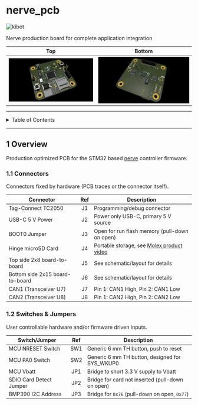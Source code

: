 # nerve_pcb

![kibot](https://github.com/danielljeon/nerve_pcb/actions/workflows/kibot.yaml/badge.svg)

Nerve production board for complete application integration

| Top                                          | Bottom                                             |
|----------------------------------------------|----------------------------------------------------|
| ![nerve_pcb-top.png](docs/nerve_pcb-top.png) | ![nerve_pcb-bottom.png](docs/nerve_pcb-bottom.png) |

---

<details markdown="1">
  <summary>Table of Contents</summary>

<!-- TOC -->
* [nerve_pcb](#nerve_pcb)
  * [1 Overview](#1-overview)
    * [1.1 Connectors](#11-connectors)
    * [1.2 Switches & Jumpers](#12-switches--jumpers)
<!-- TOC -->

</details>

---

## 1 Overview

Production optimized PCB for the STM32
based [nerve](https://github.com/danielljeon/nerve) controller firmware.

### 1.1 Connectors

Connectors fixed by hardware (PCB traces or the connector itself).

| Connector                       | Ref | Description                                                                    |
|---------------------------------|:---:|--------------------------------------------------------------------------------|
| Tag-Connect TC2050              | J1  | Programming/debug connector                                                    |
| USB-C 5 V Power                 | J2  | Power only USB-C, primary 5 V source                                           |
| BOOT0 Jumper                    | J3  | Open for run flash memory (pull-down on open)                                  |
| Hinge microSD Card              | J4  | Portable storage, see [Molex product video](https://youtu.be/YY2V8z6UK7M?t=95) |
| Top side 2x8 board-to-board     | J5  | See schematic/layout for details                                               |
| Bottom side 2x15 board-to-board | J6  | See schematic/layout for details                                               |
| CAN1 (Transceiver U7)           | J7  | Pin 1: CAN1 High, Pin 2: CAN1 Low                                              |
| CAN2 (Transceiver U8)           | J8  | Pin 1: CAN2 High, Pin 2: CAN2 Low                                              |

### 1.2 Switches & Jumpers

User controllable hardware and/or firmware driven inputs.

| Switch/Jumper           | Ref | Description                                      |
|-------------------------|:---:|--------------------------------------------------|
| MCU NRESET Switch       | SW1 | Generic 6 mm TH button, push to reset            |
| MCU PA0 Switch          | SW2 | Generic 6 mm TH button, designed for SYS_WKUP0   |
| MCU Vbatt               | JP1 | Bridge to short 3.3 V supply to Vbatt            |
| SDIO Card Detect Jumper | JP2 | Bridge for card not inserted (pull-down on open) |
| BMP390 I2C Address      | JP3 | Bridge for `0x76` (pull-down on open, `0x77`)    |
